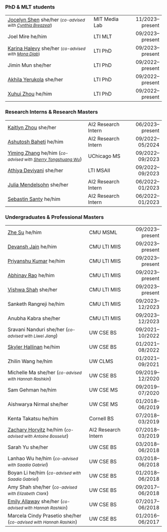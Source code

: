 ### PhD & MLT students
|                                                              |               |                       |
| ------------------------------------------------------------ | ------------- | --------------------: |
| [Jocelyn Shen](https://jocelynshen.com/) <span class="pronouns">she/her</span> <small>(*co-advised with [Cynthia Breazeal](https://www.media.mit.edu/people/cynthiab/overview/)*)</small> | MIT Media Lab | 11/2023&ndash;present |
| Joel Mire <span class="pronouns">he/him</span>               | LTI MLT       | 09/2023&ndash;present |
| [Karina Halevy](https://enscma2.github.io/) <span class="pronouns">she/her</span> <small>(*co-advised with [Mona Diab](https://lti.cs.cmu.edu/people/222228496/mona-diab)*)</small> | LTI PhD       | 09/2023&ndash;present |
| Jimin Mun <span class="pronouns">she/her</span>              | LTI PhD       | 09/2022&ndash;present |
| [Akhila Yerukola](https://akhila-yerukola.github.io/) <span class="pronouns">she/her</span> | LTI PhD       | 09/2022&ndash;present |
| [Xuhui Zhou](https://xuhuizhou.github.io/) <span class="pronouns">he/him</span> | LTI PhD       | 09/2022&ndash;present |

### Research Interns & Research Masters
|                                                              |                     |                       |
| ------------------------------------------------------------ | ------------------- | --------------------: |
| [Kaitlyn Zhou](https://cs.stanford.edu/~katezhou/) <span class="pronouns">she/her</span> | AI2 Research Intern | 06/2023&ndash;present |
| [Ashutosh Baheti](https://abaheti95.github.io/) <span class="pronouns">he/him</span> | AI2 Research Intern | 09/2022&ndash;05/2024 |
| [Yiming Zhang](https://y0mingzhang.github.io/) <span class="pronouns">he/him</span> (*<small>co-advised with [Sherry Tongshuang Wu]()</small>*) | UChicago MS         | 09/2022&ndash;09/2023 |
| [Athiya Deviyani](https://www.athiyadeviyani.com/) <span class="pronouns">she/her</span> | LTI MSAII           | 09/2022&ndash;09/2023 |
| [Julia Mendelsohn](https://juliamendelsohn.github.io/) <span class="pronouns">she/her</span> | AI2 Research Intern | 06/2022&ndash;01/2023 |
| [Sebastin Santy](http://sebastinsanty.com/) <span class="pronouns">he/him</span> | AI2 Research Intern | 06/2022&ndash;01/2023 |

### Undergraduates &amp; Professional Masters
|                                                              |                     |                       |
| ------------------------------------------------------------ | ------------------- | --------------------: |
| [Zhe Su](https://bugsz.github.io/) <span class="pronouns">he/him</span> | CMU MSML            | 09/2023&ndash;present |
| [Devansh Jain](https://devanshrj.github.io/) <span class="pronouns">he/him</span> | CMU LTI MIIS        | 09/2023&ndash;present |
| [Priyanshu Kumar](https://scholar.google.com/citations?user=SHQikPwAAAAJ) <span class="pronouns">he/him</span> | CMU LTI MIIS        | 09/2023&ndash;present |
| [Abhinav Rao](https://aetherprior.github.io/) <span class="pronouns">he/him</span> | CMU LTI MIIS        | 09/2023&ndash;present |
| [Vishwa Shah](https://sites.google.com/view/vishwavshah/) <span class="pronouns">she/her</span> | CMU LTI MIIS        | 09/2023&ndash;present |
| Sanketh Rangreji <span class="pronouns">he/him</span>        | CMU LTI MIIS        | 09/2023&ndash;12/2023 |
| Anubha Kabra <span class="pronouns">she/her</span>           | CMU LTI MIIS        | 09/2023&ndash;12/2023 |
| Sravani Nanduri <span class="pronouns">she/her</span> (*<small>co-advised with Liwei Jiang</small>*) | UW CSE BS           | 09/2021&ndash;10/2022 |
| [Skyler Hallinan](https://skylerhallinan.com/) <span class="pronouns">he/him</span> | UW CSE BS           | 01/2021&ndash;08/2022 |
| Zhilin Wang <span class="pronouns">he/him</span>             | UW CLMS             | 01/2021&ndash;09/2021 |
| Michelle Ma <span class="pronouns">she/her</span> (*<small>co-advised with Hannah Rashkin</small>*) | UW CSE BS           | 09/2019&ndash;12/2020 |
| Sam Gehman <span class="pronouns">he/him</span>              | UW CSE MS           | 09/2019&ndash;07/2020 |
| Aishwarya Nirmal <span class="pronouns">she/her</span>       | UW CSE MS           | 01/2018&ndash;06/2019 |
| Kenta Takatsu <span class="pronouns">he/him</span>           | Cornell BS          | 07/2018&ndash;03/2019 |
| [Zachary Horvitz](https://zacharyhorvitz.github.io/) <span class="pronouns">he/him</span> (*<small>co-advised with Antoine Bosselut</small>*) | AI2 Research Intern | 07/2018&ndash;03/2019 |
| Sarah Yu <span class="pronouns">she/her</span>               | UW CSE BS           | 03/2018&ndash;06/2018 |
| Lanhao Wu <span class="pronouns">he/him</span> (*<small>co-advised with Saadia Gabriel</small>*) | UW CSE BS           | 03/2018&ndash;06/2018 |
| Boyan Li <span class="pronouns">he/him</span> (*<small>co-advised with Saadia Gabriel</small>*) | UW CSE BS           | 01/2018&ndash;06/2018 |
| Amy Shah <span class="pronouns">she/her</span> (*<small>co-advised with Elizabeth Clark</small>*) | UW CSE BS           | 09/2017&ndash;06/2018 |
| [Emily Allaway](https://emilyallaway.github.io/) <span class="pronouns">she/her</span> (*<small>co-advised with Hannah Rashkin</small>*) | UW CSE BS           | 07/2017&ndash;06/2018 |
| Marcela Cindy Prasetio <span class="pronouns">she/her</span> (*<small>co-advised with Hannah Rashkin</small>*) | UW CSE BS           | 01/2016&ndash;06/2017 |